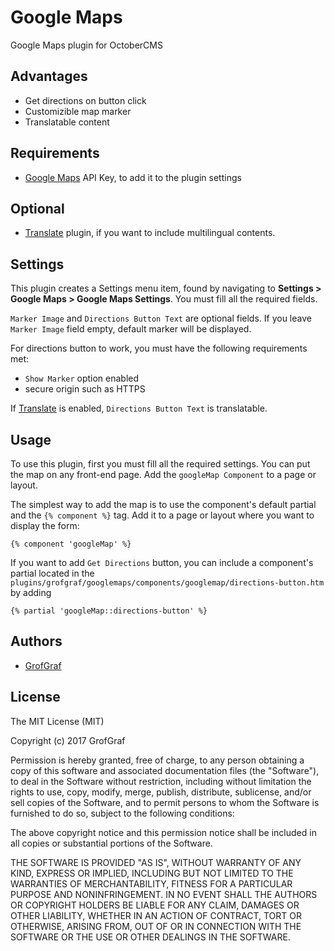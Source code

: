 # Google Maps
Google Maps plugin for OctoberCMS

## Advantages
* Get directions on button click
* Customizible map marker
* Translatable content

## Requirements
* [Google Maps](https://developers.google.com/maps/documentation/javascript/get-api-key) API Key, to add it to the plugin settings

## Optional
* [Translate](https://octobercms.com/plugin/rainlab-translate) plugin, if you want to include multilingual contents.

## Settings
This plugin creates a Settings menu item, found by navigating to **Settings > Google Maps > Google Maps Settings**. You must fill all the required fields.

`Marker Image` and `Directions Button Text` are optional fields. If you leave `Marker Image` field empty, default marker will be displayed.

For directions button to work, you must have the following requirements met:
 * `Show Marker` option enabled
 * secure origin such as HTTPS

If [Translate](https://octobercms.com/plugin/rainlab-translate) is enabled, `Directions Button Text` is translatable.

## Usage
To use this plugin, first you must fill all the required settings. You can put the map on any front-end page. Add the `googleMap Component` to a page or layout.

The simplest way to add the map is to use the component's default partial and the `{% component %}` tag. Add it to a page or layout where you want to display the form:

    {% component 'googleMap' %}

If you want to add `Get Directions` button, you can include a component's partial located in the `plugins/grofgraf/googlemaps/components/googlemap/directions-button.htm` by adding

    {% partial 'googleMap::directions-button' %}

## Authors

* [GrofGraf](https://github.com/GrofGraf)

## License

The MIT License (MIT)

Copyright (c) 2017 GrofGraf

Permission is hereby granted, free of charge, to any person obtaining a copy of this software and associated documentation files (the "Software"), to deal in the Software without restriction, including without limitation the rights to use, copy, modify, merge, publish, distribute, sublicense, and/or sell copies of the Software, and to permit persons to whom the Software is furnished to do so, subject to the following conditions:

The above copyright notice and this permission notice shall be included in all copies or substantial portions of the Software.

THE SOFTWARE IS PROVIDED "AS IS", WITHOUT WARRANTY OF ANY KIND, EXPRESS OR IMPLIED, INCLUDING BUT NOT LIMITED TO THE WARRANTIES OF MERCHANTABILITY, FITNESS FOR A PARTICULAR PURPOSE AND NONINFRINGEMENT. IN NO EVENT SHALL THE AUTHORS OR COPYRIGHT HOLDERS BE LIABLE FOR ANY CLAIM, DAMAGES OR OTHER LIABILITY, WHETHER IN AN ACTION OF CONTRACT, TORT OR OTHERWISE, ARISING FROM, OUT OF OR IN CONNECTION WITH THE SOFTWARE OR THE USE OR OTHER DEALINGS IN THE SOFTWARE.
